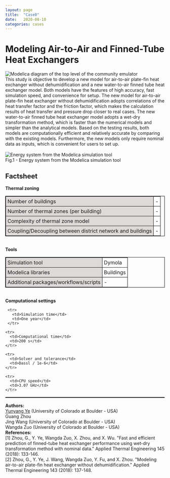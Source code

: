 ```yaml
---
layout: page
title:  "Case8"
date:   2020-08-10
categories: cases
---
```


<meta name="viewport" content="width=device-width, initial-scale=1">
<link rel="stylesheet" href="{{ site.url }}/assets/css/case1.css">



<div class="box">


<div class="title">
<h1>
Modeling Air-to-Air and Finned-Tube Heat Exchangers
</h1>
</div>

<div>
<img class="center_b" src="{{ site.url }}/assets/img/img_cs8a.png" alt="Modelica diagram of the top level of the community emulator">
</div>

<div class="text">
This study is objective to develop a new model for air-to-air plate-fin heat exchanger without dehumidification and a new water-to-air finned tube heat exchanger model. Both models have the features of high accuracy, fast simulation speed, and convenience for setup.
The new model for air-to-air plate-fin heat exchanger without dehumidification adopts correlations of the heat transfer factor and the friction factor, which makes the calculation results of heat transfer and pressure drop closer to real cases. The new water-to-air finned tube heat exchanger model adopts a wet-dry transformation method, which is faster than the numerical models and simpler than the analytical models.
Based on the testing results, both models are computationally efficient and relatively accurate by comparing with the existing models. Furthermore, the new models only require nominal data as inputs, which is convenient for users to set up.
<br>
<br>
<div>
<img class="center_m" src="{{ site.url }}/assets/img/img_cs8b.png" alt="Energy system from the Modelica simulation tool">
<figcaption>Fig.1 - Energy system from the Modelica simulation tool</figcaption>
</div>


</div>

<div class="text">
<head>
<style>
table, th, td {
  border: 1px solid black;
  border-collapse: collapse;
}
th, td {
  padding: 5px;
}
th {
  text-align: left;
}
</style>
</head>
<body>

<h2>Factsheet</h2>


<table style="width:100%">
<b>Thermal zoning</b>
<colgroup>
   <col span="1" style="background-color:#DEDAD9">
 </colgroup>

  <tr>
    <td>Number of buildings</td>
    <td>-</td>
  </tr>

  <tr>
    <td>Number of thermal zones (per building)</td>
    <td>-</td>
  </tr>

  <tr>
    <td>Complexity of thermal zone model</td>
    <td>-</td>
  </tr>

  <tr>
    <td>Coupling/Decoupling between district network and buildings</td>
    <td>-</td>
  </tr>
</table>
<br>
  <table style="width:100%">
  <b>Tools</b>
  <colgroup>
     <col span="1" style="background-color:#DEDAD9">
   </colgroup>

   <tr>
     <td>Simulation tool</td>
     <td>Dymola</td>
   </tr>

  <tr>
    <td>Modelica libraries</td>
    <td>Buildings</td>
  </tr>

  <tr>
    <td>Additional packages/workflows/scripts</td>
    <td>-</td>
  </tr>
  </table>

  <br>
    <table style="width:100%">
    <b>Computational settings</b>
    <colgroup>
       <col span="1" style="background-color:#DEDAD9">
     </colgroup>

     <tr>
       <td>Simulation time</td>
       <td>One year</td>
     </tr>

    <tr>
      <td>Computational time</td>
      <td>200 s</td>
    </tr>

    <tr>
      <td>Solver and tolerance</td>
      <td>Dassl / 1e-6</td>
    </tr>

    <tr>
      <td>CPU speed</td>
      <td>3.07 GHz</td>
    </tr>


</table>

</body>
</div>


<div class="subtitle">
<b>Authors:</b><br>
<a href="mailto:yunyang.ye@colorado.edu">Yunyang Ye</a> (University of Colorado at Boulder - USA)<br>
Guang Zhou<br>
Jing Wang (University of Colorado at Boulder - USA)<br>
Wangda Zuo (University of Colorado at Boulder - USA)<br>
</div>

<div class="subtitle">
<b>References:</b><br>
[1] Zhou, G., Y. Ye, Wangda Zuo, X. Zhou, and X. Wu. "Fast and efficient prediction of finned-tube heat exchanger performance using wet-dry transformation method with nominal data." Applied Thermal Engineering 145 (2018): 133-146.<br>
[2] Zhou, G., Y. Ye, J. Wang, Wangda Zuo, Y. Fu, and X. Zhou. "Modeling air-to-air plate-fin heat exchanger without dehumidification." Applied Thermal Engineering 143 (2018): 137-148.


</div>
